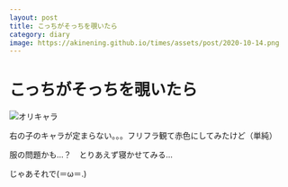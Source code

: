 ```yaml
---
layout: post
title: こっちがそっちを覗いたら
category: diary
image: https://akinening.github.io/times/assets/post/2020-10-14.png
---
```


# こっちがそっちを覗いたら

<img src="https://akinening.github.io/times/assets/post/2020-10-14.png" alt="オリキャラ">

右の子のキャラが定まらない。。。フリフラ観て赤色にしてみたけど（単純）

服の問題かも…？　とりあえず寝かせてみる…

じゃあそれで(＝ω＝.)